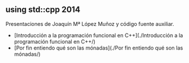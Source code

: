 using std::cpp 2014
-------------------

Presentaciones de Joaquín Mª López Muñoz y código fuente auxiliar.
* [Introducción a la programación funcional en C++](./Introducción a la programación funcional en C++/)
* [Por fin entiendo qué son las mónadas](./Por fin entiendo qué son las mónadas/)

